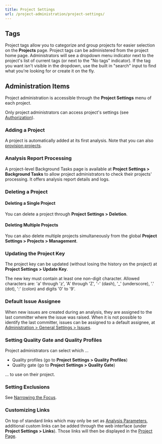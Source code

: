 ```yaml
---
title: Project Settings
url: /project-administration/project-settings/
---
```


## Tags

Project tags allow you to categorize and group projects for easier selection on the **Projects** page. Project tags can be administered from the project home page. Administrators will see a dropdown menu indicator next to the project's list of current tags (or next to the "No tags" indicator). If the tag you want isn't visible in the dropdown, use the built in "search" input to find what you're looking for or create it on the fly.

## Administration Items

Project administration is accessible through the **Project Settings** menu of each project.  

Only project administrators can access project's settings (see [Authorization](/instance-administration/security/)).

### Adding a Project

A project is automatically added at its first analysis. Note that you can also [provision projects](/project-administration/project-existence/).

### Analysis Report Processing

A project-level Background Tasks page is available at **Project Settings > Background Tasks** to allow project administrators to check their projects' processing. It offers analysis report details and logs.

### Deleting a Project

#### **Deleting a Single Project**

You can delete a project through **Project Settings > Deletion**.

#### **Deleting Multiple Projects**
You can also delete multiple projects simultaneously from the global **Project Settings > Projects > Management**.

### Updating the Project Key  

The project key can be updated (without losing the history on the project) at **Project Settings > Update Key**.

The new key must contain at least one non-digit character. Allowed characters are: 'a' through 'z', 'A' through 'Z', '-' (dash), '\_' (underscore), '.' (dot), ':' (colon) and digits '0' to '9'.

### Default Issue Assignee

When new issues are created during an analysis, they are assigned to the last committer where the issue was raised. When it is not possible to identify the last committer, issues can be assigned to a default assignee, at [Administration  > General Settings > Issues](/#sonarqube-admin#/admin/settings).

### Setting Quality Gate and Quality Profiles  

Project administrators can select which ...

* Quality profiles (go to **Project Settings  > Quality Profiles**)
* Quality gate (go to **Project Settings  > Quality Gate**)

... to use on their project.

### Setting Exclusions  

See [Narrowing the Focus](/project-administration/narrowing-the-focus/).

### Customizing Links

On top of standard links which may only be set as [Analysis Parameters](/analysis/analysis-parameters/), additional custom links can be added through the web interface (under **Project Settings > Links**). Those links will then be displayed in the [Project Page](/user-guide/project-page/).
